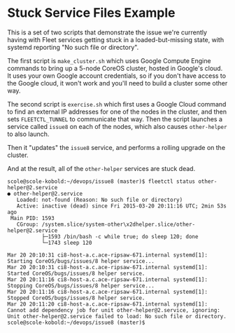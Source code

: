 # Stuck Service Files Example

This is a set of two scripts that demonstrate the issue we're currently having with Fleet services getting
stuck in a loaded-but-missing state, with systemd reporting "No such file or directory".

The first script is `make_cluster.sh` which uses Google Compute Engine commands to bring up a 5-node CoreOS cluster,
hosted in Google's cloud. It uses your own Google account credentials, so if you don't have access to the Google cloud, 
it won't work and you'll need to build a cluster some other way.

The second script is `exercise.sh` which first uses a Google Cloud command to find an external IP addresses for
one of the nodes in the cluster, and then sets `FLEETCTL_TUNNEL` to communicate that way. Then the script launches a service
called `issue8` on each of the nodes, which also causes `other-helper` to also launch.

Then it "updates" the `issue8` service, and performs a rolling upgrade on the cluster.

And at the result, all of the `other-helper` services are stuck dead.

```
scole@scole-kobold:~/devops/issue8 (master)$ fleetctl status other-helper@2.service
● other-helper@2.service
   Loaded: not-found (Reason: No such file or directory)
   Active: inactive (dead) since Fri 2015-03-20 20:11:16 UTC; 2min 53s ago
 Main PID: 1593
   CGroup: /system.slice/system-other\x2dhelper.slice/other-helper@2.service
           ├─1593 /bin/bash -c while true; do sleep 120; done
           └─1743 sleep 120

Mar 20 20:10:31 ci8-host-a.c.ace-ripsaw-671.internal systemd[1]: Starting CoreOS/bugs/issues/8 helper service...
Mar 20 20:10:31 ci8-host-a.c.ace-ripsaw-671.internal systemd[1]: Started CoreOS/bugs/issues/8 helper service.
Mar 20 20:11:16 ci8-host-a.c.ace-ripsaw-671.internal systemd[1]: Stopping CoreOS/bugs/issues/8 helper service...
Mar 20 20:11:16 ci8-host-a.c.ace-ripsaw-671.internal systemd[1]: Stopped CoreOS/bugs/issues/8 helper service.
Mar 20 20:11:20 ci8-host-a.c.ace-ripsaw-671.internal systemd[1]: Cannot add dependency job for unit other-helper@2.service, ignoring: Unit other-helper@2.service failed to load: No such file or directory.
scole@scole-kobold:~/devops/issue8 (master)$ 
```
